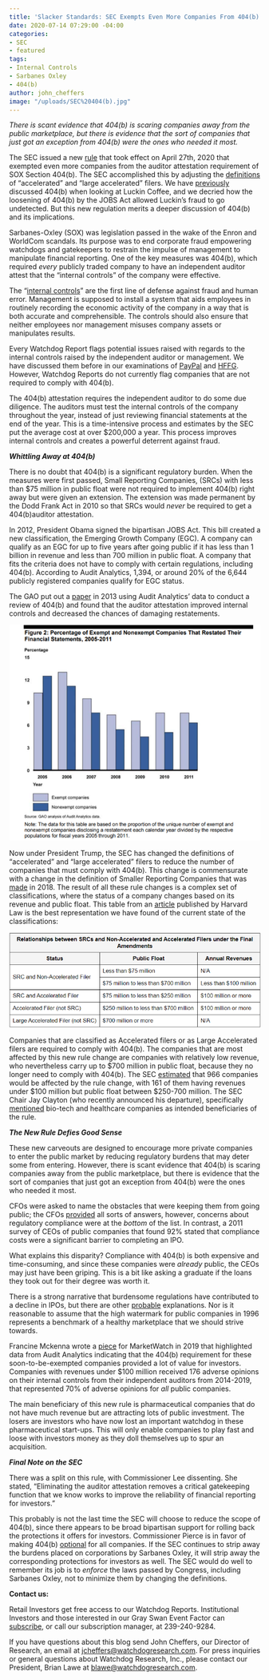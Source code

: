 ```yaml
---
title: 'Slacker Standards: SEC Exempts Even More Companies From 404(b)'
date: 2020-07-14 07:29:00 -04:00
categories:
- SEC
- featured
tags:
- Internal Controls
- Sarbanes Oxley
- 404(b)
author: john_cheffers
image: "/uploads/SEC%20404(b).jpg"
---
```


*There is scant evidence that 404(b) is scaring companies away from the public marketplace, but there is evidence that the sort of companies that just got an exception from 404(b) were the ones who needed it most.*

The SEC issued a new [rule](https://www.sec.gov/rules/final/2020/34-88365.pdf) that took effect on April 27th, 2020 that exempted even more companies from the auditor attestation requirement of SOX Section 404(b). The SEC accomplished this by adjusting the [definitions](https://www.sec.gov/rules/final/2020/34-88365.pdf) of “accelerated” and “large accelerated” filers. We have [previously](https://blog.watchdogresearch.com/posts/america-runs-from-luckin-fraud-enabled-by-slack-standards/) discussed 404(b) when looking at Luckin Coffee, and we decried how the loosening of 404(b) by the JOBS Act allowed Luckin’s fraud to go undetected. But this new regulation merits a deeper discussion of 404(b) and its implications.

Sarbanes-Oxley (SOX) was legislation passed in the wake of the Enron and WorldCom scandals. Its purpose was to end corporate fraud empowering watchdogs and gatekeepers to restrain the impulse of management to manipulate financial reporting. One of the key measures was 404(b), which required *every* publicly traded company to have an independent auditor attest that the “internal controls” of the company were effective.

The “[internal controls](https://www.gao.gov/assets/660/655710.pdf)” are the first line of defense against fraud and human error. Management is supposed to install a system that aids employees in routinely recording the economic activity of the company in a way that is both accurate and comprehensible. The controls should also ensure that neither employees nor management misuses company assets or manipulates results.

Every Watchdog Report flags potential issues raised with regards to the internal controls raised by the independent auditor or management. We have discussed them before in our examinations of [PayPal](https://blog.watchdogresearch.com/posts/paypal-obscuring-problems-from-new-acquisitions/) and [HFFG](https://blog.watchdogresearch.com/posts/watchdog-spotlight-on-hf-food-group-hffg/). However, Watchdog Reports do not currently flag companies that are not required to comply with 404(b).

The 404(b) attestation requires the independent auditor to do some due diligence. The auditors must test the internal controls of the company throughout the year, instead of just reviewing financial statements at the end of the year. This is a time-intensive process and estimates by the SEC put the average cost at over $200,000 a year. This process improves internal controls and creates a powerful deterrent against fraud.

***Whittling Away at 404(b)***

There is no doubt that 404(b) is a significant regulatory burden. When the measures were first passed, Small Reporting Companies, (SRCs) with less than $75 million in public float were not required to implement 404(b) right away but were given an extension. The extension was made permanent by the Dodd Frank Act in 2010 so that SRCs would *never* be required to get a 404(b)auditor attestation.

In 2012, President Obama signed the bipartisan JOBS Act. This bill created a new classification, the Emerging Growth Company (EGC). A company can qualify as an EGC for up to five years after going public if it has less than 1 billion in revenue and less than 700 million in public float. A company that fits the criteria does not have to comply with certain regulations, including 404(b). According to Audit Analytics, 1,394, or around 20% of the 6,644 publicly registered companies qualify for EGC status.

The GAO put out a [paper](https://www.gao.gov/assets/660/655710.pdf) in 2013 using Audit Analytics’ data to conduct a review of 404(b) and found that the auditor attestation improved internal controls and decreased the chances of damaging restatements.

![LK GAO EGC 6.16.png](/uploads/LK%20GAO%20EGC%206.16.png)

Now under President Trump, the SEC has changed the definitions of “accelerated” and “large accelerated” filers to reduce the number of companies that must comply with 404(b). This change is commensurate with a change in the definition of Smaller Reporting Companies that was [made](https://corpgov.law.harvard.edu/2018/07/21/amended-definition-of-smaller-reporting-company/) in 2018. The result of all these rule changes is a complex set of classifications, where the status of a company changes based on its revenue and public float. This table from an [article](https://corpgov.law.harvard.edu/2020/04/04/secs-carve-out-from-sox-404b-for-low-revenue-companies/) published by Harvard Law is the best representation we have found of the current state of the classifications:

![SRC Chart.png](/uploads/SRC%20Chart.png)

Companies that are classified as Accelerated filers or as Large Accelerated filers are required to comply with 404(b). The companies that are most affected by this new rule change are companies with relatively low revenue, who nevertheless carry up to $700 million in public float, because they no longer need to comply with 404(b). The SEC [estimated](https://corpgov.law.harvard.edu/2018/07/21/amended-definition-of-smaller-reporting-company/) that 966 companies would be affected by the rule change, with 161 of them having revenues under $100 million but public float between $250-700 million. The SEC Chair Jay Clayton (who recently announced his departure), specifically [mentioned](https://www.marketwatch.com/story/sec-proposes-eliminating-auditor-checks-on-controls-at-low-revenue-biotechs-2019-05-09?mod=hp_econ) bio-tech and healthcare companies as intended beneficiaries of the rule.

***The New Rule Defies Good Sense***

These new carveouts are designed to encourage more private companies to enter the public market by reducing regulatory burdens that may deter some from entering. However, there is scant evidence that 404(b) is scaring companies away from the public marketplace, but there is evidence that the sort of companies that just got an exception from 404(b) were the ones who needed it most.

CFOs were asked to name the obstacles that were keeping them from going public; the CFOs [provided](https://cooleypubco.com/2017/06/26/whats-up-with-the-declining-number-of-ipos/) all sorts of answers, however, concerns about regulatory compliance were at the *bottom* of the list. In contrast, a 2011 survey of CEOs of public companies that found 92% stated that compliance costs were a significant barrier to completing an IPO.

What explains this disparity? Compliance with 404(b) is both expensive and time-consuming, and since these companies were *already* public, the CEOs may just have been griping. This is a bit like asking a graduate if the loans they took out for their degree was worth it.

There is a strong narrative that burdensome regulations have contributed to a decline in IPOs, but there are other [probable](https://cooleypubco.com/2017/06/26/whats-up-with-the-declining-number-of-ipos/) explanations. Nor is it reasonable to assume that the high watermark for public companies in 1996 represents a benchmark of a healthy marketplace that we should strive towards.

Francine Mckenna wrote a [piece](https://www.marketwatch.com/story/sec-proposes-eliminating-auditor-checks-on-controls-at-low-revenue-biotechs-2019-05-09?mod=hp_econ) for MarketWatch in 2019 that highlighted data from Audit Analytics indicating that the 404(b) requirement for these soon-to-be-exempted companies provided a lot of value for investors. Companies with revenues under $100 million received 176 adverse opinions on their internal controls from their independent auditors from 2014-2019, that represented 70% of adverse opinions for *all* public companies.

The main beneficiary of this new rule is pharmaceutical companies that do not have much revenue but are attracting lots of public investment. The losers are investors who have now lost an important watchdog in these pharmaceutical start-ups. This will only enable companies to play fast and loose with investors money as they doll themselves up to spur an acquisition.

***Final Note on the SEC***

There was a split on this rule, with Commissioner Lee dissenting. She stated, “Eliminating the auditor attestation removes a critical gatekeeping function that we know works to improve the reliability of financial reporting for investors.”

This probably is not the last time the SEC will choose to reduce the scope of 404(b), since there appears to be broad bipartisan support for rolling back the protections it offers for investors. Commissioner Pierce is in favor of making 404(b) [optional](https://www.sec.gov/news/public-statement/statement-peirce-accelerated-filer-2020-03-12) for all companies. If the SEC continues to strip away the burdens placed on corporations by Sarbanes Oxley, it will strip away the corresponding protections for investors as well. The SEC would do well to remember its job is to *enforce* the laws passed by Congress, including Sarbanes Oxley, not to minimize them by changing the definitions.

**Contact us:**

Retail Investors get free access to our Watchdog Reports. Institutional Investors and those interested in our Gray Swan Event Factor can [subscribe](https://www.watchdogresearch.com/pricing), or call our subscription manager, at 239-240-9284.

If you have questions about this blog send John Cheffers, our Director of Research, an email at [jcheffers@watchdogresearch.com](mailto:jcheffers@watchdogresearch.com). For press inquiries or general questions about Watchdog Research, Inc., please contact our President, Brian Lawe at [blawe@watchdogresearch.com](mailto:blawe@watchdogresearch.com).